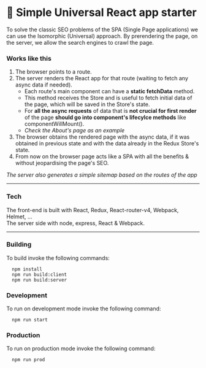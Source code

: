 # 🚀 Simple Universal React app starter
To solve the classic SEO problems of the SPA (Single Page applications) we can use the Isomorphic (Universal) approach.
By prerendering the page, on the server, we allow the search engines to crawl the page.

### Works like this
1. The browser points to a route.
2. The server renders the React app for that route (waiting to fetch any async data if needed).  
   - Each route's main component can have a **static fetchData** method.  
   - This method receives the Store and is useful to fetch initial data of the page, which will be saved in the Store's state.  
   - For **all the async requests** of data that is **not crucial for first render** of the page **should go into component's lifecylce methods** like componentWillMount().  
   - *Check the About's page as an example*
3. The browser obtains the rendered page with the async data, if it was obtained in previous state and with the data already in the Redux Store's state.
4. From now on the browser page acts like a SPA with all the benefits & without jeopardising the page's SEO.

*The server also generates a simple sitemap based on the routes of the app*  

___

### Tech
The front-end is built with React, Redux, React-router-v4, Webpack, Helmet, ...  
The server side with node, express, React & Webpack.
___


### Building
To build invoke the following commands:

```
  npm install
  npm run build:client
  npm run build:server
```

### Development
To run on development mode invoke the following command:

```
  npm run start
```

### Production
To run on production mode invoke the following command:

```
  npm run prod
```
